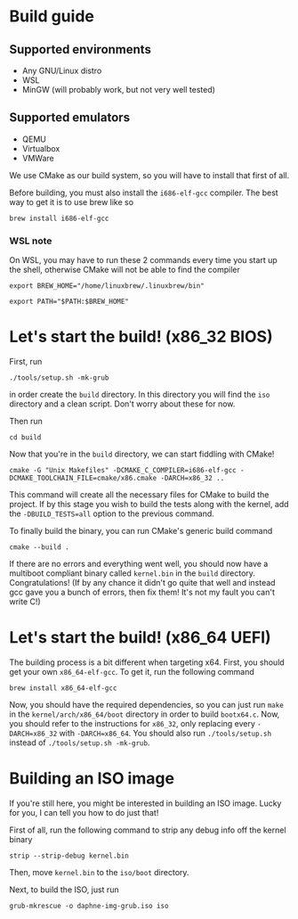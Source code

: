 # Build guide

## Supported environments
* Any GNU/Linux distro
* WSL
* MinGW (will probably work, but not very well tested)

## Supported emulators
* QEMU
* Virtualbox
* VMWare

We use CMake as our build system, so you will have to install that first of all.

Before building, you must also install the `i686-elf-gcc` compiler. The best way to get it is to use brew like so

```
brew install i686-elf-gcc
```

### WSL note
On WSL, you may have to run these 2 commands every time you start up the shell, otherwise CMake will not be able to find the compiler

```
export BREW_HOME="/home/linuxbrew/.linuxbrew/bin"
```

```
export PATH="$PATH:$BREW_HOME"
```

# Let's start the build! (x86_32 BIOS)
First, run

```
./tools/setup.sh -mk-grub
```

in order create the `build` directory. In this directory you will find the `iso` directory and a clean script. Don't worry about these for now.

Then run

```
cd build
```

Now that you're in the `build` directory, we can start fiddling with CMake!

```
cmake -G "Unix Makefiles" -DCMAKE_C_COMPILER=i686-elf-gcc -DCMAKE_TOOLCHAIN_FILE=cmake/x86.cmake -DARCH=x86_32 ..
```

This command will create all the necessary files for CMake to build the project. If by this stage you wish to build the tests along with the kernel, add the `-DBUILD_TESTS=all` option to the previous command.

To finally build the binary, you can run CMake's generic build command

```
cmake --build .
```

If there are no errors and everything went well, you should now have a multiboot compliant binary called `kernel.bin` in the `build` directory. Congratulations! (If by any chance it didn't go quite that well and instead gcc gave you a bunch of errors, then fix them! It's not my fault you can't write C!)

# Let's start the build! (x86_64 UEFI)
The building process is a bit different when targeting x64. First, you should get your own  `x86_64-elf-gcc`. To get it, run the following command

```
brew install x86_64-elf-gcc
```

Now, you should have the required dependencies, so you can just run `make` in the `kernel/arch/x86_64/boot` directory in order to build `bootx64.c`. Now, you should refer to the instructions for `x86_32`, only replacing every `-DARCH=x86_32` with `-DARCH=x86_64`. You should also run `./tools/setup.sh` instead of `./tools/setup.sh -mk-grub`.

# Building an ISO image
If you're still here, you might be interested in building an ISO image. Lucky for you, I can tell you how to do just that!

First of all, run the following command to strip any debug info off the kernel binary
```
strip --strip-debug kernel.bin
```

Then, move `kernel.bin` to the `iso/boot` directory.

Next, to build the ISO, just run
```
grub-mkrescue -o daphne-img-grub.iso iso
```
